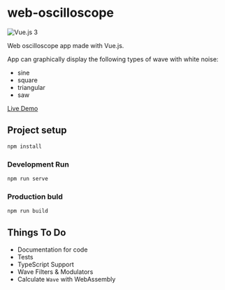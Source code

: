 # web-oscilloscope

![Vue.js 3](https://img.shields.io/badge/vue.js-3-green.svg)

Web oscilloscope app made with Vue.js.

App can graphically display the following types of wave with white noise:

* sine
* square
* triangular
* saw

[Live Demo](https://super16.github.io/web-oscilloscope)

## Project setup

```bash
npm install
```

### Development Run

```bash
npm run serve
```

### Production buld

```bash
npm run build
```

## Things To Do

* Documentation for code
* Tests
* TypeScript Support
* Wave Filters & Modulators
* Calculate `Wave` with WebAssembly
